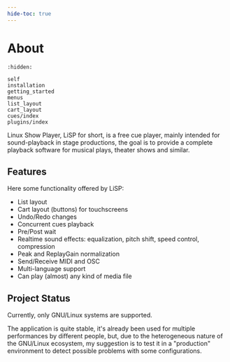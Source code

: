 ```yaml
---
hide-toc: true
---
```


# About

```{toctree}
:hidden:

self
installation
getting_started
menus
list_layout
cart_layout
cues/index
plugins/index
```


Linux Show Player, LiSP for short, is a free cue player, mainly intended for sound-playback in stage productions,
the goal is to provide a complete playback software for musical plays, theater shows and similar.

## Features

Here some functionality offered by LiSP:

* List layout
* Cart layout (buttons) for touchscreens
* Undo/Redo changes
* Concurrent cues playback
* Pre/Post wait
* Realtime sound effects: equalization, pitch shift, speed control, compression
* Peak and ReplayGain normalization
* Send/Receive MIDI and OSC
* Multi-language support
* Can play (almost) any kind of media file

## Project Status

Currently, only GNU/Linux systems are supported.

The application is quite stable, it's already been used for multiple performances
by different people, but, due to the heterogeneous nature of the GNU/Linux ecosystem,
my suggestion is to test it in a "production" environment to detect possible problems
with some configurations.
